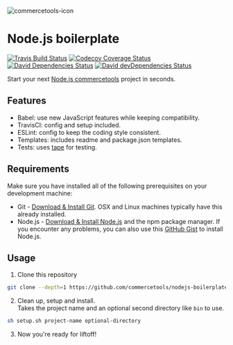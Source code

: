 ![commercetools-icon](https://github.com/commercetools/press-kit/blob/master/PNG/72DPI/CT%20logo%20horizontal%20RGB%2072dpi.png?raw=true)

# Node.js boilerplate
[![Travis Build Status][travis-icon]][travis]
[![Codecov Coverage Status][codecov-icon]][codecov]
[![David Dependencies Status][david-icon]][david]
[![David devDependencies Status][david-dev-icon]][david-dev]

Start your next [Node.js commercetools](http://commercetools.github.io/nodejs-tools/) project in seconds.

## Features
- Babel: use new JavaScript features while keeping compatibility.
- TravisCI: config and setup included.
- ESLint: config to keep the coding style consistent.
- Templates: includes readme and package.json templates.
- Tests: uses [tape][tape] for testing.

## Requirements
Make sure you have installed all of the following prerequisites on your development machine:
  * Git - [Download & Install Git](https://git-scm.com/downloads). OSX and Linux machines typically have this already installed.
  * Node.js - [Download & Install Node.js](https://nodejs.org/en/download/) and the npm package manager. If you encounter any problems, you can also use this [GitHub Gist](https://gist.github.com/isaacs/579814) to install Node.js.

## Usage
  1. Clone this repository

  ```bash
  git clone --depth=1 https://github.com/commercetools/nodejs-boilerplate.git
  ```
  2. Clean up, setup and install.  
  Takes the project name and an optional second directory like `bin` to use.

  ```bash
  sh setup.sh project-name optional-directory
  ```
  3. Now you're ready for liftoff!


[commercetools]: https://commercetools.com/
[travis]: https://travis-ci.org/commercetools/nodejs-boilerplate
[travis-icon]: https://img.shields.io/travis/commercetools/nodejs-boilerplate/master.svg?style=flat-square
[codecov]: https://codecov.io/gh/commercetools/nodejs-boilerplate
[codecov-icon]: https://img.shields.io/codecov/c/github/commercetools/nodejs-boilerplate.svg?style=flat-square
[david]: https://david-dm.org/commercetools/nodejs-boilerplate
[david-icon]: https://img.shields.io/david/commercetools/nodejs-boilerplate.svg?style=flat-square
[david-dev]: https://david-dm.org/commercetools/nodejs-boilerplate?type=dev
[david-dev-icon]: https://img.shields.io/david/dev/commercetools/nodejs-boilerplate.svg?style=flat-square
[tape]: https://www.npmjs.com/package/tape
